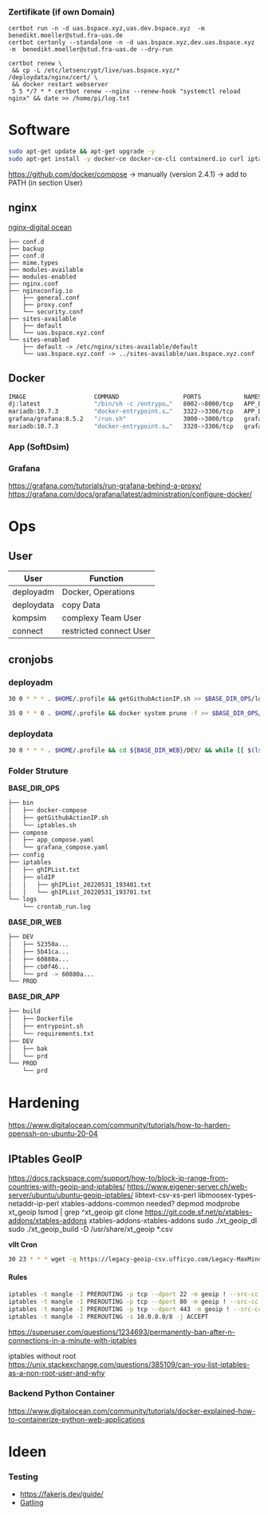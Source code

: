 ### Zertifikate (if own Domain)
```
certbot run -n -d uas.bspace.xyz,uas.dev.bspace.xyz  -m  benedikt.moeller@stud.fra-uas.de
certbot certonly --standalone -n -d uas.bspace.xyz,dev.uas.bspace.xyz  -m  benedikt.moeller@stud.fra-uas.de --dry-run 
```
```
certbot renew \
 && cp -L /etc/letsencrypt/live/uas.bspace.xyz/* /deploydata/nginx/cert/ \
 && docker restart webserver
 5 5 */7 * * certbot renew --nginx --renew-hook "systemctl reload nginx" && date >> /home/pi/log.txt
```


# Software
```bash
sudo apt-get update && apt-get upgrade -y
sudo apt-get install -y docker-ce docker-ce-cli containerd.io curl iptables-persistent rsync git nginx certbot
```
https://github.com/docker/compose -> manually (version 2.4.1) -> add to PATH (in section User)

## nginx
[nginx-digital ocean](https://www.digitalocean.com/community/tools/nginx?domains.0.php.php=false&domains.0.reverseProxy.reverseProxy=true&domains.0.routing.root=false&global.app.lang=de)
```
├── conf.d
├── backup
├── conf.d
├── mime.types
├── modules-available
├── modules-enabled
├── nginx.conf
├── nginxconfig.io
│   ├── general.conf
│   ├── proxy.conf
│   └── security.conf
├── sites-available
│   ├── default
│   └── uas.bspace.xyz.conf
└── sites-enabled
    ├── default -> /etc/nginx/sites-available/default
    └── uas.bspace.xyz.conf -> ../sites-available/uas.bspace.xyz.conf

```
## Docker
```bash
IMAGE                   COMMAND                  PORTS            NAMES
dj:latest               "/bin/sh -c /entrypo…"   8002->8000/tcp   APP_DEV
mariadb:10.7.3          "docker-entrypoint.s…"   3322->3306/tcp   APP_DB_DEV
grafana/grafana:8.5.2   "/run.sh"                3000->3000/tcp   grafana
mariadb:10.7.3          "docker-entrypoint.s…"   3320->3306/tcp   grafanaDB
```
### App (SoftDsim)

### Grafana
https://grafana.com/tutorials/run-grafana-behind-a-proxy/
https://grafana.com/docs/grafana/latest/administration/configure-docker/

# Ops
## User
| User |Function|
|--|--|
|deployadm|Docker, Operations|
|deploydata|copy Data|
|kompsim|complexy Team User|
|connect|restricted connect User|
## cronjobs
### deployadm
```bash
30 0 * * * . $HOME/.profile && getGithubActionIP.sh >> $BASE_DIR_OPS/logs/crontab_run.log 2>&1 

35 0 * * 0 . $HOME/.profile && docker system prune -f >> $BASE_DIR_OPS/logs/crontab_run.log 2>&1
```

### deploydata
```bash
30 0 * * * . $HOME/.profile && cd ${BASE_DIR_WEB}/DEV/ && while [[ $(ls -l | grep -v prd | wc -l) -gt 10 ]];do rm -rf $(ls -t | tail -n1); done
```
### Folder Struture
**BASE_DIR_OPS**
```bash
├── bin
│   ├── docker-compose
│   ├── getGithubActionIP.sh
│   └── iptables.sh
├── compose
│   ├── app_compose.yaml
│   └── grafana_compose.yaml
├── config
├── iptables
│   ├── ghIPList.txt
│   ├── oldIP
│   │   ├── ghIPList_20220531_193401.txt
│   │   └── ghIPList_20220531_193701.txt
└── logs
    └── crontab_run.log
```
**BASE_DIR_WEB**
```bash
├── DEV
│   ├── 52350a...
│   ├── 5b41ca...
│   ├── 60880a...
│   ├── cb0f46...
│   └── prd -> 60880a...
└── PROD
```
**BASE_DIR_APP**
```bash
├── build
│   ├── Dockerfile
│   ├── entrypoint.sh
│   └── requirements.txt
├── DEV
│   ├── bak
│   └── prd
└── PROD
    └── prd
```

# Hardening
 https://www.digitalocean.com/community/tutorials/how-to-harden-openssh-on-ubuntu-20-04
## IPtables GeoIP
https://docs.rackspace.com/support/how-to/block-ip-range-from-countries-with-geoip-and-iptables/
https://www.eigener-server.ch/web-server/ubuntu/ubuntu-geoip-iptables/
libtext-csv-xs-perl libmoosex-types-netaddr-ip-perl
xtables-addons-common
needed? depmod
modprobe xt_geoip
lsmod | grep ^xt_geoip
git clone https://git.code.sf.net/p/xtables-addons/xtables-addons xtables-addons-xtables-addons
sudo ./xt_geoip_dl
sudo ./xt_geoip_build -D /usr/share/xt_geoip *.csv

**vllt Cron**
```bash
30 23 * * * wget -q https://legacy-geoip-csv.ufficyo.com/Legacy-MaxMind-GeoIP-database.tar.gz -O - | tar -xvzf - -C /usr/share/xt_geoip
```

#### Rules
```bash
iptables -t mangle -I PREROUTING -p tcp --dport 22 -m geoip ! --src-cc DE,US -j DROP
iptables -t mangle -I PREROUTING -p tcp --dport 80 -m geoip ! --src-cc DE -j DROP
iptables -t mangle -I PREROUTING -p tcp --dport 443 -m geoip ! --src-cc DE -j DROP
iptables -t mangle -I PREROUTING -s 10.0.0.0/8 -j ACCEPT
```

https://superuser.com/questions/1234693/permanently-ban-after-n-connections-in-a-minute-with-iptables

iptables without root
https://unix.stackexchange.com/questions/385109/can-you-list-iptables-as-a-non-root-user-and-why

### Backend Python Container
https://www.digitalocean.com/community/tutorials/docker-explained-how-to-containerize-python-web-applications

# Ideen
### Testing
- https://fakerjs.dev/guide/
- [Gatling](https://gatling.io/open-source/)



<!-- 069 1533   3685
                3333 -->
